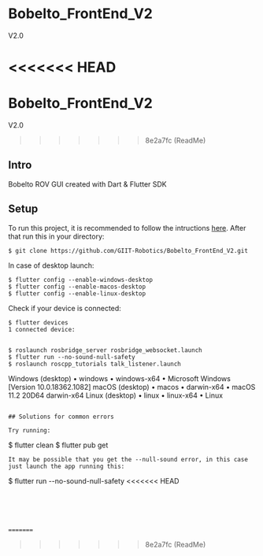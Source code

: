 # Bobelto_FrontEnd_V2
V2.0

<<<<<<< HEAD
=======
# Bobelto_FrontEnd_V2
V2.0

>>>>>>> 8e2a7fc (ReadMe)
## Intro

Bobelto ROV GUI created with Dart & Flutter SDK

## Setup
To run this project, it is recommended to follow the intructions [here](https://flutter.dev/desktop). After that run this in your directory:

```
$ git clone https://github.com/GIIT-Robotics/Bobelto_FrontEnd_V2.git

```

In case of desktop launch:

```
$ flutter config --enable-windows-desktop
$ flutter config --enable-macos-desktop
$ flutter config --enable-linux-desktop
```

Check if your device is connected:

```
$ flutter devices
1 connected device:


```

```
$ roslaunch rosbridge_server rosbridge_websocket.launch
$ flutter run --no-sound-null-safety
$ roslaunch roscpp_tutorials talk_listener.launch
```


Windows (desktop) • windows • windows-x64 • Microsoft Windows [Version 10.0.18362.1082]
macOS (desktop)   • macos   • darwin-x64  • macOS 11.2 20D64 darwin-x64
Linux (desktop)   • linux   • linux-x64   • Linux
```

## Solutions for common errors

Try running:

```
$ flutter clean
$ flutter pub get
```
It may be possible that you get the --null-sound error, in this case just launch the app running this:
```
$ flutter run --no-sound-null-safety
<<<<<<< HEAD
```





=======
```
>>>>>>> 8e2a7fc (ReadMe)
